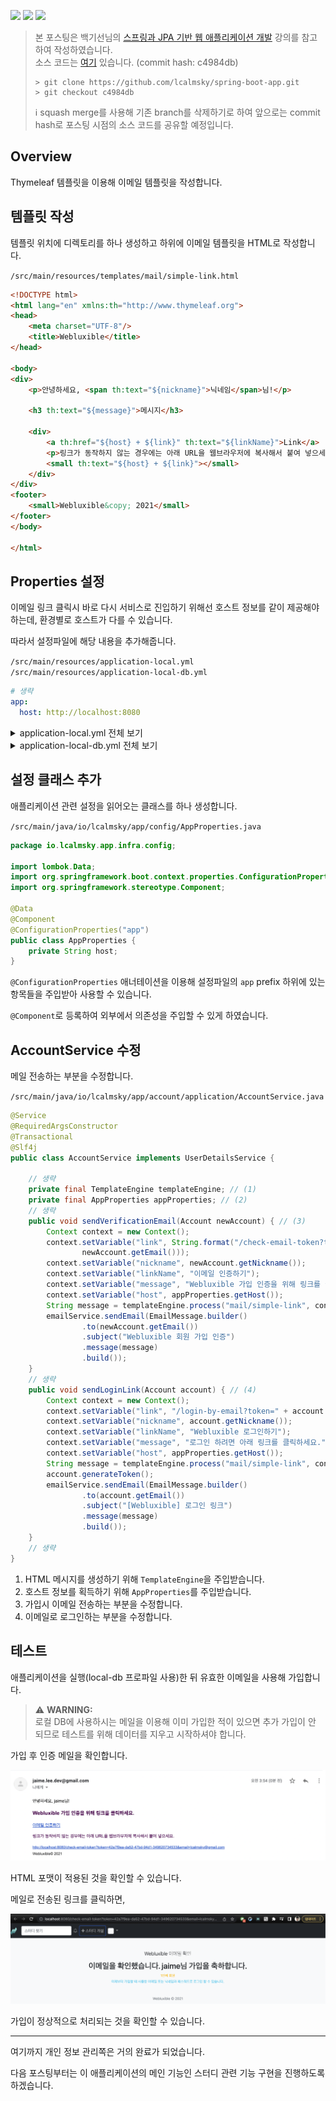 ![](https://img.shields.io/badge/spring--boot-2.5.4-red) ![](https://img.shields.io/badge/gradle-7.1.1-brightgreen) ![](https://img.shields.io/badge/java-11-blue)

> 본 포스팅은 백기선님의 [스프링과 JPA 기반 웹 애플리케이션 개발](https://www.inflearn.com/course/%EC%8A%A4%ED%94%84%EB%A7%81-JPA-%EC%9B%B9%EC%95%B1/dashboard) 강의를 참고하여 작성하였습니다.  
> 소스 코드는 [여기](https://github.com/lcalmsky/spring-boot-app) 있습니다. (commit hash: c4984db)
> ```shell
> > git clone https://github.com/lcalmsky/spring-boot-app.git
> > git checkout c4984db
> ```
> ℹ️ squash merge를 사용해 기존 branch를 삭제하기로 하여 앞으로는 commit hash로 포스팅 시점의 소스 코드를 공유할 예정입니다.

## Overview

Thymeleaf 템플릿을 이용해 이메일 템플릿을 작성합니다.

## 템플릿 작성

템플릿 위치에 디렉토리를 하나 생성하고 하위에 이메일 템플릿을 HTML로 작성합니다.

`/src/main/resources/templates/mail/simple-link.html`

```html
<!DOCTYPE html>
<html lang="en" xmlns:th="http://www.thymeleaf.org">
<head>
    <meta charset="UTF-8"/>
    <title>Webluxible</title>
</head>

<body>
<div>
    <p>안녕하세요, <span th:text="${nickname}">닉네임</span>님!</p>

    <h3 th:text="${message}">메시지</h3>

    <div>
        <a th:href="${host} + ${link}" th:text="${linkName}">Link</a>
        <p>링크가 동작하지 않는 경우에는 아래 URL을 웹브라우저에 복사해서 붙여 넣으세요.</p>
        <small th:text="${host} + ${link}"></small>
    </div>
</div>
<footer>
    <small>Webluxible&copy; 2021</small>
</footer>
</body>

</html>

```

## Properties 설정

이메일 링크 클릭시 바로 다시 서비스로 진입하기 위해선 호스트 정보를 같이 제공해야 하는데, 환경별로 호스트가 다를 수 있습니다.

따라서 설정파일에 해당 내용을 추가해줍니다.

`/src/main/resources/application-local.yml`
`/src/main/resources/application-local-db.yml`

```yaml
# 생략
app:
  host: http://localhost:8080
```

<details>
<summary>application-local.yml 전체 보기</summary>

```yaml
spring:
  datasource:
    username: sa
    password:
    driver-class-name: org.h2.Driver
    url: jdbc:h2:mem:test
  h2.console:
    enabled: true
  jpa:
    hibernate:
      ddl-auto: create-drop
    properties:
      hibernate:
        format_sql: true
logging:
  level:
    org.hibernate:
      SQL: debug
      type.descriptor.sql.BasicBinder: trace
app:
  host: http://localhost:8080
```

</details>

<details>
<summary>application-local-db.yml 전체 보기</summary>

```yaml
spring:
  datasource:
    username: testuser
    password: testpass
    url: jdbc:postgresql://localhost:5432/testdb
    driver-class-name: org.postgresql.Driver
  jpa:
    hibernate:
      ddl-auto: update
    properties:
      hibernate:
        format_sql: true
  mail:
    host: smtp.gmail.com
    port: 587
    username: account-created
    password: app-password-issued
    properties:
      mail.smtp.auth: true
      mail.smtp.timeout: 5000
      mail.smtp.starttls.enable: true
logging:
  level:
    org.hibernate:
      SQL: debug
      type.descriptor.sql.BasicBinder: trace
app:
  host: http://localhost:8080
```

</details>

## 설정 클래스 추가

애플리케이션 관련 설정을 읽어오는 클래스를 하나 생성합니다.

`/src/main/java/io/lcalmsky/app/config/AppProperties.java`

```java
package io.lcalmsky.app.infra.config;

import lombok.Data;
import org.springframework.boot.context.properties.ConfigurationProperties;
import org.springframework.stereotype.Component;

@Data
@Component
@ConfigurationProperties("app")
public class AppProperties {
    private String host;
}
```

`@ConfigurationProperties` 애너테이션을 이용해 설정파일의 `app` prefix 하위에 있는 항목들을 주입받아 사용할 수 있습니다.

`@Component`로 등록하여 외부에서 의존성을 주입할 수 있게 하였습니다.

## AccountService 수정

메일 전송하는 부분을 수정합니다.

`/src/main/java/io/lcalmsky/app/account/application/AccountService.java`

```java
@Service
@RequiredArgsConstructor
@Transactional
@Slf4j
public class AccountService implements UserDetailsService {

    // 생략
    private final TemplateEngine templateEngine; // (1)
    private final AppProperties appProperties; // (2)
    // 생략
    public void sendVerificationEmail(Account newAccount) { // (3)
        Context context = new Context();
        context.setVariable("link", String.format("/check-email-token?token=%s&email=%s", newAccount.getEmailToken(),
                newAccount.getEmail()));
        context.setVariable("nickname", newAccount.getNickname());
        context.setVariable("linkName", "이메일 인증하기");
        context.setVariable("message", "Webluxible 가입 인증을 위해 링크를 클릭하세요.");
        context.setVariable("host", appProperties.getHost());
        String message = templateEngine.process("mail/simple-link", context);
        emailService.sendEmail(EmailMessage.builder()
                .to(newAccount.getEmail())
                .subject("Webluxible 회원 가입 인증")
                .message(message)
                .build());
    }
    // 생략
    public void sendLoginLink(Account account) { // (4)
        Context context = new Context();
        context.setVariable("link", "/login-by-email?token=" + account.getEmailToken() + "&email=" + account.getEmail());
        context.setVariable("nickname", account.getNickname());
        context.setVariable("linkName", "Webluxible 로그인하기");
        context.setVariable("message", "로그인 하려면 아래 링크를 클릭하세요.");
        context.setVariable("host", appProperties.getHost());
        String message = templateEngine.process("mail/simple-link", context);
        account.generateToken();
        emailService.sendEmail(EmailMessage.builder()
                .to(account.getEmail())
                .subject("[Webluxible] 로그인 링크")
                .message(message)
                .build());
    }
    // 생략
}

```

1. HTML 메시지를 생성하기 위해 `TemplateEngine`을 주입받습니다.
2. 호스트 정보를 획득하기 위해 `AppProperties`를 주입받습니다.
3. 가입시 이메일 전송하는 부분을 수정합니다.
4. 이메일로 로그인하는 부분을 수정합니다.

## 테스트

애플리케이션을 실행(local-db 프로파일 사용)한 뒤 유효한 이메일을 사용해 가입합니다.

> ⚠️ **WARNING:**   
> 로컬 DB에 사용하시는 메일을 이용해 이미 가입한 적이 있으면 추가 가입이 안 되므로 테스트를 위해 데이터를 지우고 시작하셔야 합니다.

가입 후 인증 메일을 확인합니다.

![](https://raw.githubusercontent.com/lcalmsky/spring-boot-app/master/resources/images/36-01.png)

HTML 포맷이 적용된 것을 확인할 수 있습니다.

메일로 전송된 링크를 클릭하면,

![](https://raw.githubusercontent.com/lcalmsky/spring-boot-app/master/resources/images/36-02.png)

가입이 정상적으로 처리되는 것을 확인할 수 있습니다.

---

여기까지 개인 정보 관리쪽은 거의 완료가 되었습니다.

다음 포스팅부터는 이 애플리케이션의 메인 기능인 스터디 관련 기능 구현을 진행하도록 하겠습니다.